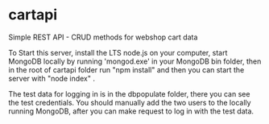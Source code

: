 # cartapi
Simple REST API - CRUD methods for webshop cart data

To Start this server, install the LTS node.js on your computer, start MongoDB locally by running 'mongod.exe' in your MongoDB bin folder,
then in the root of cartapi folder run "npm install" and then you can start the server with "node index" .

The test data for logging in is in the dbpopulate folder, there you can see the test credentials. You should manually add the two users 
to the locally running MongoDB, after you can make request to log in with the test data.
